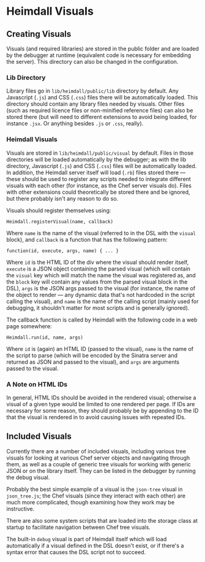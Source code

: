 # Heimdall Visuals

## Creating Visuals

Visuals (and required libraries) are stored in the public folder and are loaded by
the debugger at runtime (equivalent code is necessary for embedding the server).
This directory can also be changed in the configuration.

### Lib Directory

Library files go in `lib/heimdall/public/lib` directory by default.  Any Javascript (`.js`)
and CSS (`.css`) files there will be automatically loaded.  This directory should
contain any library files needed by visuals.  Other files (such as required licence
files or non-minified reference files) can also be stored there (but will need to
different extensions to avoid being loaded, for instance `.jsx`.  Or anything
besides `.js` or `.css`, really).

### Heimdall Visuals

Visuals are stored in `lib/heimdall/public/visual` by default.  Files in those directories
will be loaded automatically by the debugger; as with the lib directory, Javascript
(`.js`) and CSS (`.css`) files will be automatically loaded.  In addition, the
Heimdall server itself will load (`.rb`) files stored there &mdash; these should be
used to register any scripts needed to integrate different visuals with each other
(for instance, as the Chef server visuals do).  Files with other extensions could
theoretically be stored there and be ignored, but there probably isn't any
reason to do so.

Visuals should register themselves using:

```
Heimdall.registerVisual(name, callback)
```

Where `name` is the name of the visual (referred to in the DSL with the `visual`
block), and `callback` is a function that has the following pattern:

```
function(id, execute, args, name) { ... }
```

Where `id` is the HTML ID of the div where the visual should render itself,
`execute` is a JSON object containing the parsed visual (which will contain the
`visual` key which will match the name the visual was registered as, and the `block`
key will contain any values from the parsed visual block in the DSL), `args` is the
JSON args passed to the visual (for instance, the name of the object to render
&mdash; any dynamic data that's not hardcoded in the script calling the visual), and
`name` is the name of the calling script (mainly used for debugging, it shouldn't
matter for most scripts and is generally ignored).

The callback function is called by Heimdall with the following code in a web page
somewhere:

```
Heimdall.run(id, name, args)
```

Where `id` is (again) an HTML ID (passed to the visual), `name` is the name of the
script to parse (which will be encoded by the Sinatra server and returned as JSON
and passed to the visual), and `args` are arguments passed to the visual.

### A Note on HTML IDs

In general, HTML IDs should be avoided in the rendered visual; otherwise a visual of
a given type would be limited to one rendered per page.  If IDs are necessary for
some reason, they should probably be by appending to the ID that the visual
is rendered in to avoid causing issues with repeated IDs.

## Included Visuals

Currently there are a number of included visuals, including various tree visuals for
looking at various Chef server objects and navigating through them, as well as a
couple of generic tree visuals for working with generic JSON or on the library
itself.  They can be listed in the debugger by running the debug visual.

Probably the best simple example of a visual is the `json-tree` visual in
`json_tree.js`; the Chef visuals (since they interact with each other) are much more
complicated, though examining how they work may be instructive.

There are also some system scripts that are loaded into the storage class at startup
to facilitate navigation between Chef tree visuals.

The built-in `debug` visual is part of Heimdall itself which will load automatically
if a visual defined in the DSL doesn't exist, or if there's a syntax error that
causes the DSL script not to succeed.